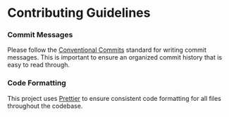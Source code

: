 # Contributing Guidelines

### Commit Messages

Please follow the [Conventional Commits](https://www.conventionalcommits.org/) standard for writing commit messages. This is important to ensure an organized commit history that is easy to read through.

### Code Formatting

This project uses [Prettier](https://prettier.io/) to ensure consistent code formatting for all files throughout the codebase.
